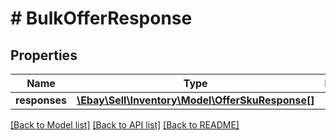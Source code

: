 # # BulkOfferResponse

## Properties

Name | Type | Description | Notes
------------ | ------------- | ------------- | -------------
**responses** | [**\Ebay\Sell\Inventory\Model\OfferSkuResponse[]**](OfferSkuResponse.md) |  | [optional]

[[Back to Model list]](../../README.md#models) [[Back to API list]](../../README.md#endpoints) [[Back to README]](../../README.md)
